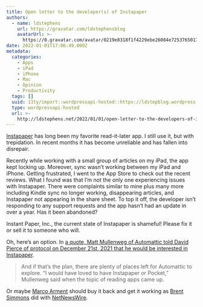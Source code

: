 ```yaml
---
title: Open letter to the developer(s) of Instapaper
authors:
  - name: ldstephens
    url: https://gravatar.com/ldstephensblog
    avatarUrl: >-
      https://0.gravatar.com/avatar/0219e8318f1f4229ebe26084e7253765017f43ca0c631be37dc6d0b8ad6e40a4?s=96&d=identicon&r=G
date: 2022-01-01T17:06:49.000Z
metadata:
  categories:
    - Apps
    - iPad
    - iPhone
    - Mac
    - Opinion
    - Productivity
  tags: []
  uuid: 11ty/import::wordpressapi-hosted::https://ldstepblog.wordpress.com/?p=3138
  type: wordpressapi-hosted
  url: >-
    http://ldstephens.net/2022/01/01/open-letter-to-the-developers-of-instapaper/
---
```

[Instapaper](https://www.instapaper.com/) has long been my favorite read-it-later app. I still use it, but with trepidation. In recent months it has become unreliable and has fallen into disrepair.

Recently while working with a small group of articles on my iPad, the app kept locking up. Moreover, sync wasn’t working between my iPad and iPhone. Getting frustrated, I went to the App Store to check out the recent reviews. What I found was that I’m not the only one experiencing issues with Instapaper. There were complaints similar to mine plus many more including Kindle sync no longer working, disappearing articles, and Instapaper not appearing in the share sheet. To top it off, the developer isn’t responding to any support requests and the app hasn’t had an update in over a year. Has it been abandoned?

Instant Paper, Inc., the current state of Instapaper is shameful! Please fix it or sell it to someone who will.

Oh, here’s an option. In [a quote, Matt Mullenweg of Automattic told David Pierce of protocol on December 21st, 2021 that he would be interested in Instapaper](https://www.protocol.com/matt-mullenweg).

> And if that’s the plan, there are plenty of places left for Automattic to explore. “I would have loved to have Instapaper or Pocket,” Mullenweg said when the topic of reading apps came up.

​Or maybe [Marco Arment](https://marco.org/about) should buy it back and get it working as [Brent Simmons](https://inessential.com) did with [NetNewsWire](https://netnewswire.com).